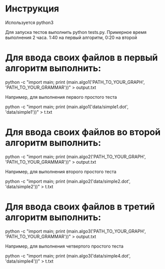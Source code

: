 # Инструкция

Используется python3

Для запуска тестов выполнить python tests.py. Примерное время выполнения 2 часа. 1:40 на первый алгоритм, 0:20 на второй

# Для ввода своих файлов в первый алгоритм выполнить: 

python -c "import main; print (main.algo1('PATH_TO_YOUR_GRAPH', 'PATH_TO_YOUR_GRAMMAR'))" > output.txt

Например, для выполнения первого простого теста

python -c "import main; print (main.algo1('data/simple1.dot', 'data/simple1'))" > t.txt

# Для ввода своих файлов во второй алгоритм выполнить: 

python -c "import main; print (main.algo2('PATH_TO_YOUR_GRAPH', 'PATH_TO_YOUR_GRAMMAR'))" > output.txt

Например, для выполнения второго простого теста

python -c "import main; print (main.algo2('data/simple2.dot', 'data/simple2'))" > t.txt

# Для ввода своих файлов в третий алгоритм выполнить: 

python -c "import main; print (main.algo3('PATH_TO_YOUR_GRAPH', 'PATH_TO_YOUR_GRAMMAR'))" > output.txt

Например, для выполнения четвертого простого теста

python -c "import main; print (main.algo3('data/simple4.dot', 'data/simple4'))" > t.txt
